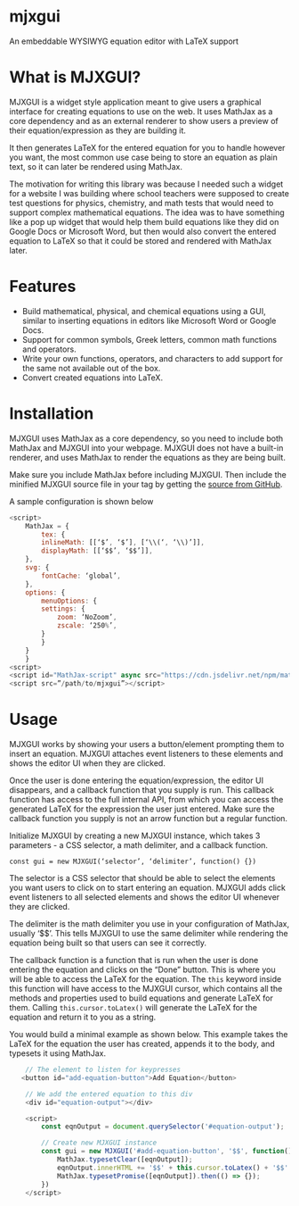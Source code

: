 # mjxgui
An embeddable WYSIWYG equation editor with LaTeX support

# What is MJXGUI?
MJXGUI is a widget style application meant to give users a graphical interface for creating equations 
to use on the web. It uses MathJax as a core dependency and as an external renderer to show users a preview 
of their equation/expression as they are building it.  

It then generates LaTeX for the entered equation for you to handle however you want, the most common use
case being to store an equation as plain text, so it can later be rendered using MathJax.  

The motivation for writing this library was because I needed such a widget for a website I was building where 
school teachers were supposed to create test questions for physics, chemistry, and math tests that would 
need to support complex mathematical equations. The idea was to have something like a pop up widget that 
would help them build equations like they did on Google Docs or Microsoft Word, but then would also convert 
the entered equation to LaTeX so that it could be stored and rendered with MathJax later. 

# Features
- Build mathematical, physical, and chemical equations using a GUI, similar to inserting equations in 
editors like Microsoft Word or Google Docs.
- Support for common symbols, Greek letters, common math functions and operators.
- Write your own functions, operators, and characters to add support for the same not available out of the box.
- Convert created equations into LaTeX.

# Installation
MJXGUI uses MathJax as a core dependency, so you need to include both MathJax and 
MJXGUI into your webpage. MJXGUI does not have a built-in renderer, and uses MathJax to render the
equations as they are being built.

Make sure you include MathJax  before including MJXGUI.
Then include the minified MJXGUI source file in your <head> tag by getting the [source from GitHub](https://raw.githubusercontent.com/hrushikeshrv/mjxgui/main/src/mjxgui.min.js).  

A sample configuration is shown below  

````javascript
<script>
	MathJax = {
	    tex: {
	    inlineMath: [[‘$’, ‘$’], [‘\\(‘, ‘\\)’]],
	    displayMath: [[‘$$’, ‘$$’]],
	},
	svg: {
	    fontCache: ‘global’,
	},
	options: {
	    menuOptions: {
		settings: {
		    zoom: ‘NoZoom’,
		    zscale: ‘250%’,
		}
	    }
	}
	}
<script>
<script id="MathJax-script" async src="https://cdn.jsdelivr.net/npm/mathjax@3/es5/tex-chtml.js"></script>
<script src=”/path/to/mjxgui”></script>
````

# Usage
MJXGUI works by showing your users a button/element prompting them to insert an equation. 
MJXGUI attaches event listeners to these elements and shows the editor UI when they are clicked.

Once the user is done entering the equation/expression, the editor UI disappears, and a 
callback function that you supply is run. This callback function has access to the full internal 
API, from which you can access the generated LaTeX for the expression the user just entered. 
Make sure the callback function you supply is not an arrow function but a regular function.

Initialize MJXGUI by creating a new MJXGUI instance, which takes 3 parameters - a CSS selector, a math delimiter, and a callback function.

	const gui = new MJXGUI(‘selector’, ‘delimiter’, function() {})

The selector is a CSS selector that should be able to select the elements you want users to click 
on to start entering an equation. MJXGUI adds click event listeners to all selected elements and 
shows the editor UI whenever they are clicked.

The delimiter is the math delimiter you use in your configuration of MathJax, usually ‘$$’. 
This tells MJXGUI to use the same delimiter while rendering the equation being built so that 
users can see it correctly.

The callback function is a function that is run when the user is done entering the equation and 
clicks on the “Done” button. This is where you will be able to access the LaTeX for the equation. 
The `this` keyword inside this function will have access to the MJXGUI cursor, which contains all 
the methods and properties used to build equations and generate LaTeX for them. Calling 
`this.cursor.toLatex()` will generate the LaTeX for the equation and return it to you as a string.

You would build a minimal example as shown below. This example takes the LaTeX for the equation 
the user has created, appends it to the body, and typesets it using MathJax.

````javascript
    // The element to listen for keypresses
   <button id="add-equation-button">Add Equation</button>

    // We add the entered equation to this div
    <div id="equation-output"></div>

    <script>
        const eqnOutput = document.querySelector('#equation-output');

   	    // Create new MJXGUI instance
        const gui = new MJXGUI('#add-equation-button', '$$', function() {
            MathJax.typesetClear([eqnOutput]);
            eqnOutput.innerHTML += '$$' + this.cursor.toLatex() + '$$' + '<br>';
            MathJax.typesetPromise([eqnOutput]).then(() => {});
        })
    </script>
````

